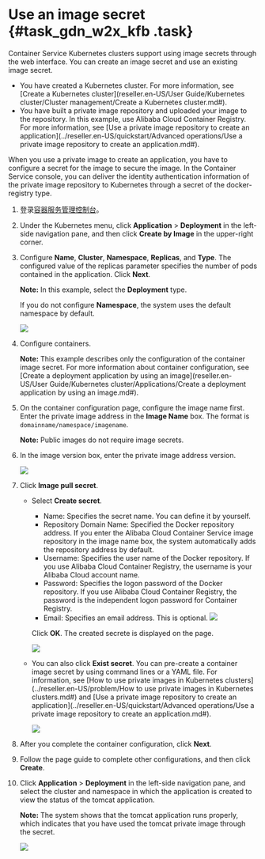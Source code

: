 # Use an image secret {#task_gdn_w2x_kfb .task}

Container Service Kubernetes clusters support using image secrets through the web interface. You can create an image secret and use an existing image secret.

-   You have created a Kubernetes cluster. For more information, see [Create a Kubernetes cluster](reseller.en-US/User Guide/Kubernetes cluster/Cluster management/Create a Kubernetes cluster.md#).
-   You have built a private image repository and uploaded your image to the repository. In this example, use Alibaba Cloud Container Registry. For more information, see [Use a private image repository to create an application](../reseller.en-US/quickstart/Advanced operations/Use a private image repository to create an application.md#).

When you use a private image to create an application, you have to configure a secret for the image to secure the image. In the Container Service console, you can deliver the identity authentication information of the private image repository to Kubernetes through a secret of the docker-registry type.

1.  登录[容器服务管理控制台](https://partners-intl.console.aliyun.com/#/cs)。 
2.  Under the Kubernetes menu, click **Application** \> **Deployment** in the left-side navigation pane, and then click **Create by Image** in the upper-right corner. 
3.  Configure **Name**, **Cluster**, **Namespace**, **Replicas**, and **Type**. The configured value of the replicas parameter specifies the number of pods contained in the application. Click **Next**. 

    **Note:** In this example, select the **Deployment** type.

    If you do not configure **Namespace**, the system uses the default namespace by default.

    ![](http://static-aliyun-doc.oss-cn-hangzhou.aliyuncs.com/assets/img/23476/154095167213581_en-US.png)

4.  Configure containers. 

    **Note:** This example describes only the configuration of the container image secret. For more information about container configuration, see [Create a deployment application by using an image](reseller.en-US/User Guide/Kubernetes cluster/Applications/Create a deployment application by using an image.md#).

5.  On the container configuration page, configure the image name first. Enter the private image address in the **Image Name** box. The format is `domainname/namespace/imagename`. 

    **Note:** Public images do not require image secrets.

6.  In the image version box, enter the private image address version. 

    ![](http://static-aliyun-doc.oss-cn-hangzhou.aliyuncs.com/assets/img/23476/154095167213583_en-US.png)

7.  Click **Image pull secret**. 
    -   Select **Create secret**.

        -   Name: Specifies the secret name. You can define it by yourself.
        -   Repository Domain Name: Specified the Docker repository address. If you enter the Alibaba Cloud Container Service image repository in the image name box, the system automatically adds the repository address by default.
        -   Username: Specifies the user name of the Docker repository. If you use Alibaba Cloud Container Registry, the username is your Alibaba Cloud account name.
        -   Password: Specifies the logon password of the Docker repository. If you use Alibaba Cloud Container Registry, the password is the independent logon password for Container Registry.
        -   Email: Specifies an email address. This is optional.
        ![](http://static-aliyun-doc.oss-cn-hangzhou.aliyuncs.com/assets/img/23476/154095167213584_en-US.png)

        Click **OK**. The created secrete is displayed on the page.

        ![](http://static-aliyun-doc.oss-cn-hangzhou.aliyuncs.com/assets/img/23476/154095167213585_en-US.png)

    -   You can also click **Exist secret**. You can pre-create a container image secret by using command lines or a YAML file. For information, see [How to use private images in Kubernetes clusters](../reseller.en-US/problem/How to use private images in Kubernetes clusters.md#) and [Use a private image repository to create an application](../reseller.en-US/quickstart/Advanced operations/Use a private image repository to create an application.md#).

        ![](http://static-aliyun-doc.oss-cn-hangzhou.aliyuncs.com/assets/img/23476/154095167213586_en-US.png)

8.  After you complete the container configuration, click **Next**. 
9.  Follow the page guide to complete other configurations, and then click **Create**. 
10. Click **Application** \> **Deployment** in the left-side navigation pane, and select the cluster and namespace in which the application is created to view the status of the tomcat application. 

    **Note:** The system shows that the tomcat application runs properly, which indicates that you have used the tomcat private image through the secret.

    ![](http://static-aliyun-doc.oss-cn-hangzhou.aliyuncs.com/assets/img/23476/154095167213587_en-US.png)


